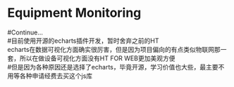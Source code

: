 # Equipment Monitoring
#Continue...</br>
#目前使用开源的echarts插件开发，暂时舍弃之前的HT</br>
echarts在数据可视化方面确实很厉害，但是因为项目偏向的有点类似物联网那一套，所以在做设备可视化方面没有HT FOR WEB更加美观方便</br>
#但是因为各种原因还是选择了echarts，毕竟开源，学习价值也大些，最主要不用等各种申请经费去买这个js库
